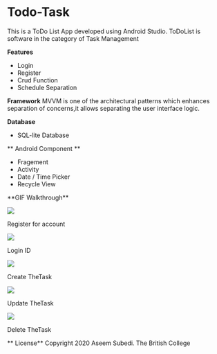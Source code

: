 <h1> Todo-Task</h1>
This is a ToDo List App developed using Android Studio. ToDoList is software in the category of Task Management

**Features**
<ul>
<li>Login</li>
<li>Register</li>
<li>Crud Function</li>
<li>Schedule Separation</li>
</ul>

**Framework**
  MVVM is one of the architectural patterns which enhances separation of concerns,it allows separating the user interface logic. 

**Database**
<ul>
<li>SQL-lite Database</li>
</ul>

** Android Component **

<ul>
<li>Fragement</li>
<li>Activity</li>
<li>Date / Time Picker</li>
<li>Recycle View</li>
</ul>
**GIF Walkthrough**

![](1.gif)


Register for account 


![](2.gif)


Login ID


![](3.gif)


Create TheTask


![](4.gif)


Update TheTask


![](5.gif)

Delete TheTask 

** License**
 Copyright 2020 Aseem Subedi. The British College 